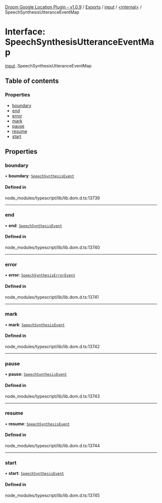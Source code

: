 [Droom Google Location Plugin - v1.0.9](../README.md) / [Exports](../modules.md) / [input](../modules/input.md) / [<internal\>](../modules/input._internal_.md) / SpeechSynthesisUtteranceEventMap

# Interface: SpeechSynthesisUtteranceEventMap

[input](../modules/input.md).[<internal>](../modules/input._internal_.md).SpeechSynthesisUtteranceEventMap

## Table of contents

### Properties

- [boundary](input._internal_.SpeechSynthesisUtteranceEventMap.md#boundary)
- [end](input._internal_.SpeechSynthesisUtteranceEventMap.md#end)
- [error](input._internal_.SpeechSynthesisUtteranceEventMap.md#error)
- [mark](input._internal_.SpeechSynthesisUtteranceEventMap.md#mark)
- [pause](input._internal_.SpeechSynthesisUtteranceEventMap.md#pause)
- [resume](input._internal_.SpeechSynthesisUtteranceEventMap.md#resume)
- [start](input._internal_.SpeechSynthesisUtteranceEventMap.md#start)

## Properties

### boundary

• **boundary**: [`SpeechSynthesisEvent`](../modules/input._internal_.md#speechsynthesisevent)

#### Defined in

node_modules/typescript/lib/lib.dom.d.ts:13739

___

### end

• **end**: [`SpeechSynthesisEvent`](../modules/input._internal_.md#speechsynthesisevent)

#### Defined in

node_modules/typescript/lib/lib.dom.d.ts:13740

___

### error

• **error**: [`SpeechSynthesisErrorEvent`](../modules/input._internal_.md#speechsynthesiserrorevent)

#### Defined in

node_modules/typescript/lib/lib.dom.d.ts:13741

___

### mark

• **mark**: [`SpeechSynthesisEvent`](../modules/input._internal_.md#speechsynthesisevent)

#### Defined in

node_modules/typescript/lib/lib.dom.d.ts:13742

___

### pause

• **pause**: [`SpeechSynthesisEvent`](../modules/input._internal_.md#speechsynthesisevent)

#### Defined in

node_modules/typescript/lib/lib.dom.d.ts:13743

___

### resume

• **resume**: [`SpeechSynthesisEvent`](../modules/input._internal_.md#speechsynthesisevent)

#### Defined in

node_modules/typescript/lib/lib.dom.d.ts:13744

___

### start

• **start**: [`SpeechSynthesisEvent`](../modules/input._internal_.md#speechsynthesisevent)

#### Defined in

node_modules/typescript/lib/lib.dom.d.ts:13745
